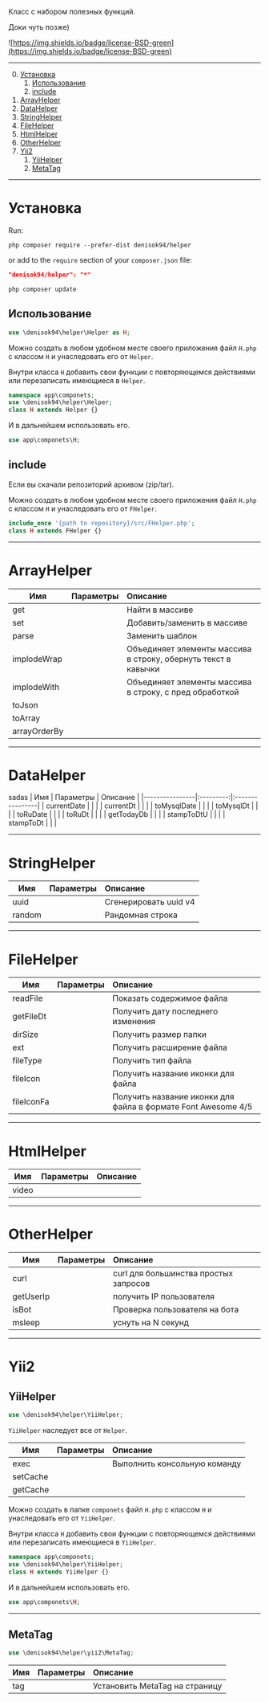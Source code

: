 Класс с набором полезных функций.

Доки чуть позже)

![https://img.shields.io/badge/license-BSD-green](https://img.shields.io/badge/license-BSD-green)
___

0. [Установка](#Установка)
    1. [Использование](#Использование)
    2. [include](#include)
2. [ArrayHelper](#ArrayHelper)
3. [DataHelper](#DataHelper)
4. [StringHelper](#StringHelper)
5. [FileHelper](#FileHelper)
6. [HtmlHelper](#HtmlHelper)
7. [OtherHelper](#OtherHelper)
8. [Yii2](#Yii2)
    1. [YiiHelper](#YiiHelper)
    2. [MetaTag](#MetaTag)

___
# Установка

Run:
```
php composer require --prefer-dist denisok94/helper
```

or add to the `require` section of your `composer.json` file:

```json
"denisok94/helper": "*"
```
```
php composer update
```

## Использование
```php
use \denisok94\helper\Helper as H;
```

Можно создать в любом удобном месте своего приложения файл `H.php` с классом `H` и унаследовать его от `Helper`.

Внутри класса `H` добавить свои функции с повторяющемся действиями или перезаписать имеющиеся в `Helper`.

```php
namespace app\componets;
use \denisok94\helper\Helper;
class H extends Helper {}
```
И в дальнейшем использовать его.
```php
use app\componets\H;
```

## include

Если вы скачали репозиторий архивом (zip/tar).

Можно создать в любом удобном месте своего приложения файл `H.php` с классом `H` и унаследовать его от `FHelper`.

```php
include_once '{path to repository}/src/FHelper.php';
class H extends FHelper {}
```

___
# ArrayHelper

| Имя | Параметры | Описание |
|----------------|:---------:|:----------------|
| get |  | Найти в массиве |
| set |  | Добавить/заменить в массиве |
| parse |  | Заменить шаблон |
| implodeWrap |  |  Объединяет элементы массива в строку, обернуть текст в кавычки |
| implodeWith |  |  Объединяет элементы массива в строку, с пред обработкой |
| toJson |  |  |
| toArray |  |  |
| arrayOrderBy |  |  |

___
# DataHelper
sadas
| Имя | Параметры | Описание |
|----------------|:---------:|:----------------|
| currentDate |  |  |
| currentDt |  |  |
| toMysqlDate |  |  |
| toMysqlDt |  |  |
| toRuDate |  |  |
| toRuDt |  |  |
| getTodayDb |  |  |
| stampToDtU |  |  |
| stampToDt |  |  |

___
# StringHelper

| Имя | Параметры | Описание |
|----------------|:---------:|:----------------|
| uuid |  | Сгенерировать uuid v4 |
| random |  | Рандомная строка |

___
# FileHelper

| Имя | Параметры | Описание |
|----------------|:---------:|:----------------|
| readFile |  | Показать содержимое файла |
| getFileDt |  | Получить дату последнего изменения |
| dirSize |  | Получить размер папки |
| ext |  | Получить расширение файла |
| fileType |  | Получить тип файла |
| fileIcon |  | Получить название иконки для файла |
| fileIconFa |  | Получить название иконки для файла в формате Font Awesome 4/5 |

___
# HtmlHelper

| Имя | Параметры | Описание |
|----------------|:---------:|:----------------|
| video |  |  |

___
# OtherHelper

| Имя | Параметры | Описание |
|----------------|:---------:|:----------------|
| curl |  | curl для большинства простых запросов |
| getUserIp |  | получить IP пользователя |
| isBot |  | Проверка пользователя на бота |
| msleep |  | уснуть на N секунд |

___
# Yii2
## YiiHelper
```php
use \denisok94\helper\YiiHelper;
```

`YiiHelper` наследует все от `Helper`.

| Имя | Параметры | Описание |
|----------------|:---------:|:----------------|
| exec |  | Выполнить консольную команду |
| setCache |  |  |
| getCache |  |  |

Можно создать в папке `componets` файл `H.php` с классом `H` и унаследовать его от `YiiHelper`.

Внутри класса `H` добавить свои функции с повторяющемся действиями или перезаписать имеющиеся в `YiiHelper`.

```php
namespace app\componets;
use \denisok94\helper\YiiHelper;
class H extends YiiHelper {}
```
И в дальнейшем использовать его.
```php
use app\componets\H;
```

___
## MetaTag
```php
use \denisok94\helper\yii2\MetaTag;
```

| Имя | Параметры | Описание |
|----------------|:---------:|:----------------|
| tag |  | Установить MetaTag на страницу |